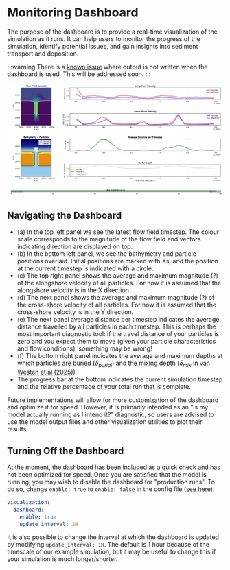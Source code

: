 # Monitoring Dashboard

The purpose of the dashboard is to provide a real-time visualization of the simulation as it runs. It can help users to monitor the progress of the simulation, identify potential issues, and gain insights into sediment transport and deposition. 

:::warning
There is a [known issue](https://github.com/sedtrails/sedtrails/issues/355) where output is not written when the dashboard is used. This will be addressed soon.
:::

![sedtrails development workflow](../_static\img\dashboard-example.png)

## Navigating the Dashboard

- (a) In the top left panel we see the latest flow field timestep. The colour scale corresponds to the magnitude of the flow field and vectors indicating direction are displayed on top.
- (b) In the bottom left panel, we see the bathymetry and particle positions overlaid. Initial positions are marked with Xs, and the position at the current timestep is indicated with a circle.
- (c) The top right panel shows the average and maximum magnitude (?) of the alongshore velocity of all particles. For now it is assumed that the alongshore velocity is in the X direction.
- (d) The next panel shows the average and maximum magnitude (?) of the cross-shore velocity of all particles. For now it is assumed that the cross-shore velocity is in the Y direction.
- (e) The next panel average distance per timestep indicates the average distance travelled by all particles in each timestep. This is perhaps the most important diagnostic tool: if the travel distance of your particles is zero and you expect them to move (given your particle characteristics and flow conditions), something may be wrong!
- (f) The bottom right panel indicates the average and maximum depths at which particles are buried ($\delta_{burial}$) and the mixing depth ($\delta_{mix}$ in [van Westen et al (2025)](https://doi.org/10.1038/s41598-025-92910-z))
- The progress bar at the bottom indicates the current simulation timestep and the relative percentage of your total run that is complete.

Future implementations will allow for more customization of the dashboard and optimize it for speed. However, it is primarily intended as an "is my model actually running as I intend it?" diagnostic, so users are advised to use the model output files and other visualization utilities to plot their results.

## Turning Off the Dashboard
At the moment, the dashboard has been included as a quick check and has not been optimized for speed. Once you are satisfied that the model is running, you may wish to disable the dashboard for "production runs". To do so, change ``enable: true`` to ``enable: false`` in the config file ([see here](../user/simulations.md)):

```yaml
visualization:
  dashboard:
    enable: true
    update_interval: 1H
```
It is also possible to change the interval at which the dashboard is updated by modifying ``update_interval: 1H``. The default is 1 hour because of the timescale of our example simulation, but it may be useful to change this if your simulation is much longer/shorter.